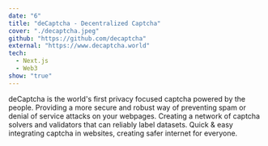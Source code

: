 ```yaml
---
date: "6"
title: "deCaptcha - Decentralized Captcha"
cover: "./decaptcha.jpeg"
github: "https://github.com/decaptcha"
external: "https://www.decaptcha.world"
tech:
  - Next.js
  - Web3
show: "true"
---
```


deCaptcha is the world's first privacy focused captcha powered by the people. Providing a more secure and robust way of preventing spam or denial of service attacks on your webpages. Creating a network of captcha solvers and validators that can reliably label datasets. Quick & easy integrating captcha in websites, creating safer internet for everyone.